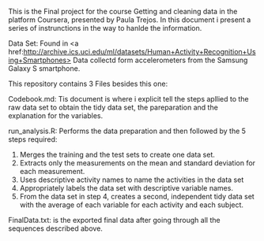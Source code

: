 This is the Final project for the course Getting and cleaning data in the platform Coursera, presented by Paula Trejos. In this document i present a series of instrunctions in the way to hanlde the information. 

Data Set: Found in 
<a href:http://archive.ics.uci.edu/ml/datasets/Human+Activity+Recognition+Using+Smartphones> Data collectd form accelerometers from the Samsung Galaxy S smartphone.</a>

This repository contains 3 Files besides this one:

Codebook.md: Tis document is where i explicit tell the steps apllied to the raw data set to obtain the tidy data set, the pareparation and the explanation for the variables.

run_analysis.R: Performs the data preparation and then followed by the 5 steps required:

  1. Merges the training and the test sets to create one data set.
  2. Extracts only the measurements on the mean and standard deviation for each measurement.
  3. Uses descriptive activity names to name the activities in the data set
  4. Appropriately labels the data set with descriptive variable names.
  5. From the data set in step 4, creates a second, independent tidy data set with the average of each variable for each activity and each subject.
  
FinalData.txt: is the exported final data after going through all the sequences described above.
